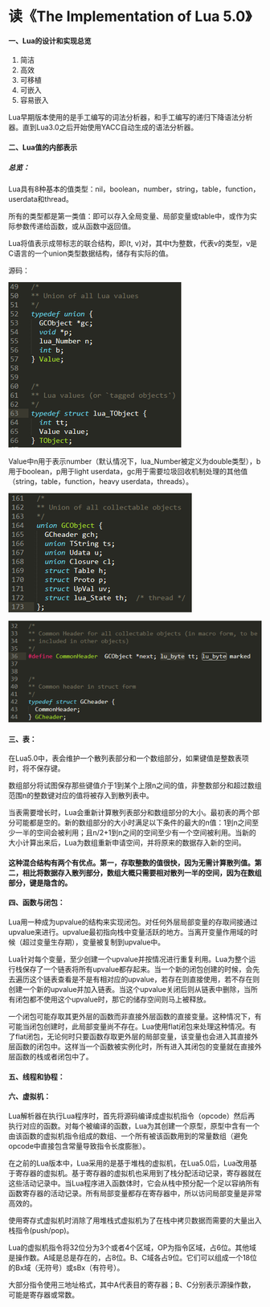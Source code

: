 # 读《The Implementation of Lua 5.0》

#### 一、Lua的设计和实现总览

1. 简洁
2. 高效
3. 可移植
4. 可嵌入
5. 容易嵌入

Lua早期版本使用的是手工编写的词法分析器，和手工编写的递归下降语法分析器。直到Lua3.0之后开始使用YACC自动生成的语法分析器。



#### 二、Lua值的内部表示

##### 总览：

Lua具有8种基本的值类型：nil，boolean，number，string，table，function，userdata和thread。

所有的类型都是第一类值：即可以存入全局变量、局部变量或table中，或作为实际参数传递给函数，或从函数中返回值。

Lua将值表示成带标志的联合结构，即(t, v)对，其中t为整数，代表v的类型，v是C语言的一个union类型数据结构，储存有实际的值。

源码：

![TObject](pic\TObject.png)

Value中n用于表示number（默认情况下，lua_Number被定义为double类型），b用于boolean，p用于light userdata，gc用于需要垃圾回收机制处理的其他值（string，table，function，heavy userdata，threads）。

![GCObject](pic\GCObject.png)

![GCHeader](pic\GCHeader.png)

#### 三、表：

在Lua5.0中，表会维护一个散列表部分和一个数组部分，如果键值是整数表项时，将不保存键。

数组部分将试图保存那些键值介于1到某个上限n之间的值，非整数部分和超过数组范围n的整数键对应的值将被存入到散列表中。

当表需要增长时，Lua会重新计算散列表部分和数组部分的大小。最初表的两个部分可能都是空的。新的数组部分的大小时满足以下条件的最大的n值：1到n之间至少一半的空间会被利用；且n/2+1到n之间的空间至少有一个空间被利用。当新的大小计算出来后，Lua为数组重新申请空间，并将原来的数据存入新的空间。

#### 这种混合结构有两个有优点。第一，存取整数的值很快，因为无需计算散列值。第二，相比将数据存入散列部分，数组大概只需要相对散列一半的空间，因为在数组部分，键是隐含的。

#### 四、函数与闭包：

Lua用一种成为upvalue的结构来实现闭包。对任何外层局部变量的存取间接通过upvalue来进行。upvalue最初指向栈中变量活跃的地方。当离开变量作用域的时候（超过变量生存期），变量被复制到upvalue中。

Lua针对每个变量，至少创建一个upvalue并按情况进行重复利用。Lua为整个运行栈保存了一个链表将所有upvalue都存起来。当一个新的闭包创建的时候，会先去遍历这个链表查看是不是有相对应的upvalue，若存在则直接使用，若不存在则创建一个新的upvalue并加入链表。当这个upvalue关闭后则从链表中删除，当所有闭包都不使用这个upvalue时，那它的储存空间则马上被释放。

一个闭包可能存取其更外层的函数而非直接外层函数的直接变量。这种情况下，有可能当闭包创建时，此局部变量尚不存在。Lua使用flat闭包来处理这种情况。有了flat闭包，无论何时只要函数存取更外层的局部变量，该变量也会进入其直接外层函数的闭包中。这样当一个函数被实例化时，所有进入其闭包的变量就在直接外层函数的栈或者闭包中了。

#### 五、线程和协程：

#### 六、虚拟机：

Lua解析器在执行Lua程序时，首先将源码编译成虚拟机指令（opcode）然后再执行对应的函数。对每个被编译的函数，Lua为其创建一个原型，原型中含有一个由该函数的虚拟机指令组成的数组、一个所有被该函数用到的常量数组（避免opcode中直接包含常量导致指令长度膨胀）。

在之前的Lua版本中，Lua采用的是基于堆栈的虚拟机，在Lua5.0后，Lua改用基于寄存器的虚拟机。基于寄存器的虚拟机也采用到了栈分配活动记录，寄存器就在这些活动记录中。当Lua程序进入函数体时，它会从栈中预分配一个足以容纳所有函数寄存器的活动记录。所有局部变量都存在寄存器中，所以访问局部变量是非常高效的。

使用寄存式虚拟机时消除了用堆栈式虚拟机为了在栈中拷贝数据而需要的大量出入栈指令(push/pop)。

Lua的虚拟机指令将32位分为3个或者4个区域，OP为指令区域，占6位。其他域是操作数。A域是总是存在的，占8位。B、C域各占9位。它们可以组成一个18位的Bx域（无符号）或sBx（有符号）。

大部分指令使用三地址格式，其中A代表目的寄存器；B、C分别表示源操作数，可能是寄存器或常数。

